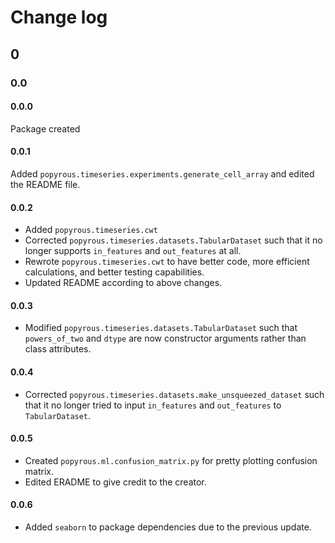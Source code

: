 # Change log

## 0

### 0.0

#### 0.0.0

Package created

#### 0.0.1

Added `popyrous.timeseries.experiments.generate_cell_array` and edited the README file.

#### 0.0.2

- Added `popyrous.timeseries.cwt`
- Corrected `popyrous.timeseries.datasets.TabularDataset` such that it no longer supports `in_features` and `out_features` at all.
- Rewrote `popyrous.timeseries.cwt` to have better code, more efficient calculations, and better testing capabilities.
- Updated README according to above changes.

#### 0.0.3

- Modified `popyrous.timeseries.datasets.TabularDataset` such that `powers_of_two` and `dtype` are now constructor arguments rather than class attributes.

#### 0.0.4

- Corrected `popyrous.timeseries.datasets.make_unsqueezed_dataset` such that it no longer tried to input `in_features` and `out_features` to `TabularDataset`.

#### 0.0.5

- Created `popyrous.ml.confusion_matrix.py` for pretty plotting confusion matrix.
- Edited ERADME to give credit to the creator.

#### 0.0.6

- Added `seaborn` to package dependencies due to the previous update.
